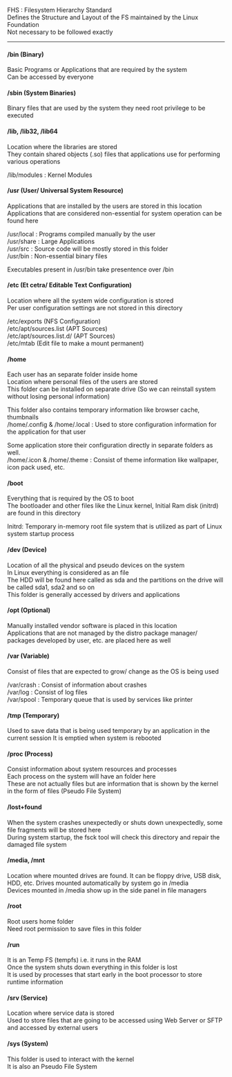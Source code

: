 FHS : Filesystem Hierarchy Standard  
Defines the Structure and Layout of the FS maintained by the Linux Foundation  
Not necessary to be followed exactly

---

#### /bin (Binary)

Basic Programs or Applications that are required by the system  
Can be accessed by everyone

#### /sbin (System Binaries)

Binary files that are used by the system they need root privilege to be executed

#### /lib, /lib32, /lib64

Location where the libraries are stored  
They contain shared objects (.so) files that applications use for performing various operations

/lib/modules : Kernel Modules

#### /usr (User/ Universal System Resource)

Applications that are installed by the users are stored in this location  
Applications that are considered non-essential for system operation can be found here

/usr/local : Programs compiled manually by the user  
/usr/share : Large Applications  
/usr/src : Source code will be mostly stored in this folder  
/usr/bin : Non-essential binary files

Executables present in /usr/bin take presentence over /bin

#### /etc (Et cetra/ Editable Text Configuration)

Location where all the system wide configuration is stored  
Per user configuration settings are not stored in this directory

/etc/exports (NFS Configuration)  
/etc/apt/sources.list (APT Sources)  
/etc/apt/sources.list.d/ (APT Sources)  
/etc/mtab (Edit file to make a mount permanent)

#### /home

Each user has an separate folder inside home  
Location where personal files of the users are stored  
This folder can be installed on separate drive (So we can reinstall system without losing personal information)

This folder also contains temporary information like browser cache, thumbnails  
/home/.config & /home/.local : Used to store configuration information for the application for that user

Some application store their configuration directly in separate folders as well.  
/home/.icon & /home/.theme : Consist of theme information like wallpaper, icon pack used, etc.

#### /boot

Everything that is required by the OS to boot  
The bootloader and other files like the Linux kernel, Initial Ram disk (initrd) are found in this directory

Initrd: Temporary in-memory root file system that is utilized as part of Linux system startup process

#### /dev (Device)

Location of all the physical and pseudo devices on the system  
In Linux everything is considered as an file  
The HDD will be found here called as sda and the partitions on the drive will be called sda1, sda2 and so on  
This folder is generally accessed by drivers and applications

#### /opt (Optional)

Manually installed vendor software is placed in this location  
Applications that are not managed by the distro package manager/ packages developed by user, etc. are placed here as well

#### /var (Variable)

Consist of files that are expected to grow/ change as the OS is being used

/var/crash : Consist of information about crashes  
/var/log : Consist of log files  
/var/spool : Temporary queue that is used by services like printer

#### /tmp (Temporary)

Used to save data that is being used temporary by an application in the current session
It is emptied when system is rebooted

#### /proc (Process)

Consist information about system resources and processes  
Each process on the system will have an folder here  
These are not actually files but are information that is shown by the kernel in the form of files (Pseudo File System)

#### /lost+found

When the system crashes unexpectedly or shuts down unexpectedly, some file fragments will be stored here  
During system startup, the fsck tool will check this directory and repair the damaged file system

#### /media, /mnt

Location where mounted drives are found. It can be floppy drive, USB disk, HDD, etc.  Drives mounted automatically by system go in /media  
Devices mounted in /media show up in the side panel in file managers

#### /root

Root users home folder  
Need root permission to save files in this folder

#### /run

It is an Temp FS (tempfs) i.e. it runs in the RAM  
Once the system shuts down everything in this folder is lost  
It is used by processes that start early in the boot processor to store runtime information

#### /srv (Service)

Location where service data is stored  
Used to store files that are going to be accessed using Web Server or SFTP and accessed by external users

#### /sys (System)

This folder is used to interact with the kernel  
It is also an Pseudo File System
